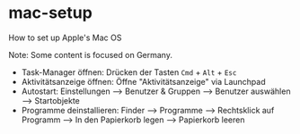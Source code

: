 # mac-setup
How to set up Apple's Mac OS

Note: Some content is focused on Germany.

- Task-Manager öffnen: Drücken der Tasten `Cmd` + `Alt` + `Esc`
- Aktivitätsanzeige öffnen: Öffne "Aktivitätsanzeige" via Launchpad
- Autostart: Einstellungen --> Benutzer & Gruppen --> Benutzer auswählen --> Startobjekte
- Programme deinstallieren: Finder --> Programme --> Rechtsklick auf Programm --> In den Papierkorb legen --> Papierkorb leeren
